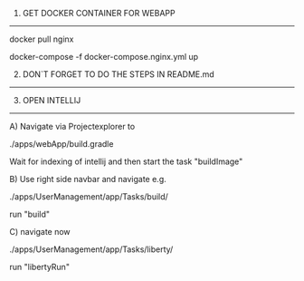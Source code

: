 1) GET DOCKER CONTAINER FOR WEBAPP
*********************************************
docker pull nginx

docker-compose -f docker-compose.nginx.yml up

2) DON`T FORGET TO DO THE STEPS IN README.md
*********************************************

3) OPEN INTELLIJ
*********************************************
A) Navigate via Projectexplorer to

./apps/webApp/build.gradle

Wait for indexing of intellij and then start the task "buildImage"


B) Use right side navbar and navigate e.g.

./apps/UserManagement/app/Tasks/build/

run "build"

C) navigate now

./apps/UserManagement/app/Tasks/liberty/

run "libertyRun"



